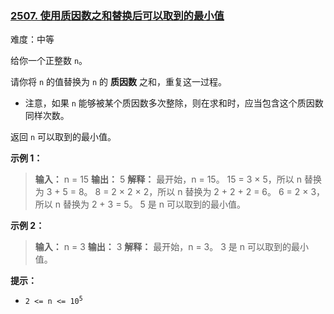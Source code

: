 ### [2507\. 使用质因数之和替换后可以取到的最小值](https://leetcode.cn/problems/smallest-value-after-replacing-with-sum-of-prime-factors/)

难度：中等

给你一个正整数 `n`。

请你将 `n` 的值替换为 `n` 的 **质因数** 之和，重复这一过程。

- 注意，如果 `n` 能够被某个质因数多次整除，则在求和时，应当包含这个质因数同样次数。

返回 `n` 可以取到的最小值。

**示例 1：**

> **输入：** n = 15
> **输出：** 5
> **解释：** 最开始，n = 15。
> 15 = 3 &times; 5，所以 n 替换为 3 + 5 = 8。
> 8 = 2 &times; 2 &times; 2，所以 n 替换为 2 + 2 + 2 = 6。
> 6 = 2 &times; 3，所以 n 替换为 2 + 3 = 5。
> 5 是 n 可以取到的最小值。

**示例 2：**

> **输入：** n = 3
> **输出：** 3
> **解释：** 最开始，n = 3。
3 是 n 可以取到的最小值。

**提示：**

- <code>2 <= n <= 10<sup>5</sup></code>
